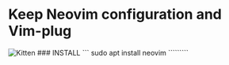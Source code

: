 # Keep Neovim configuration and Vim-plug
<img src="https://rafaelnexus.com/tutorials/what-is-neovim-and-how-to-install-it-with-python-support/main.png" alt="Kitten" title="neovimlogo" />
### INSTALL
```
sudo apt install neovim
`````````
